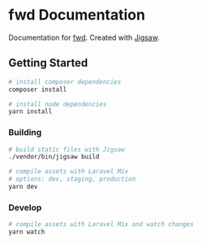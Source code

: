 # fwd Documentation

Documentation for [fwd](https://github.com/fireworkweb/fwd). Created with [Jigsaw](https://jigsaw.tighten.co).

## Getting Started

```bash
# install composer dependencies
composer install

# install node dependencies
yarn install
```

### Building

```bash
# build static files with Jigsaw
./vendor/bin/jigsaw build

# compile assets with Laravel Mix
# options: dev, staging, production
yarn dev
```

### Develop

```bash
# compile assets with Laravel Mix and watch changes
yarn watch
```
